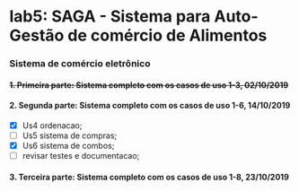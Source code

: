 # lab5: SAGA - Sistema para Auto-Gestão de comércio de Alimentos
### Sistema de comércio eletrônico
#### ~~1. Primeira parte: Sistema completo com os casos de uso 1-3, 02/10/2019~~
#### 2. Segunda parte: Sistema completo com os casos de uso 1-6, 14/10/2019
- [X] Us4 ordenacao;
- [ ] Us5 sistema de compras;
- [X] Us6 sistema de combos;
- [ ] revisar testes e documentacao;
#### 3. Terceira parte: Sistema completo com os casos de uso 1-8, 23/10/2019
